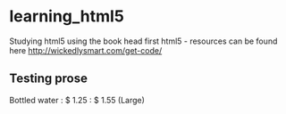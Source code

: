 learning_html5
==============

Studying html5 using the book head first html5 - resources can be found here http://wickedlysmart.com/get-code/

## Testing prose
Bottled water
: $ 1.25
: $ 1.55 (Large)







